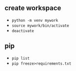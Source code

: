 ## create workspace
+ `python -m venv mywork`
+ `source mywork/bin/activate`
+ `deactivate`

## pip
+ `pip list`
+ `pip freeze>requirements.txt`



